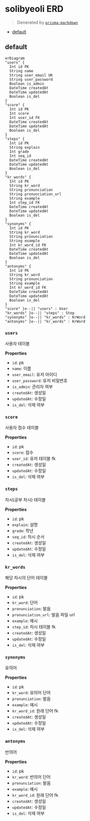# solibyeoli ERD
> Generated by [`prisma-markdown`](https://github.com/samchon/prisma-markdown)

- [default](#default)

## default
```mermaid
erDiagram
"users" {
  Int id PK
  String name
  String user_email UK
  String user_password
  Boolean is_admin
  DateTime createdAt
  DateTime updatedAt
  Boolean is_del
}
"score" {
  Int id PK
  Int score
  Int user_id FK
  DateTime createdAt
  DateTime updatedAt
  Boolean is_del
}
"steps" {
  Int id PK
  String explain
  Int grade
  Int seq_id
  DateTime createdAt
  DateTime updatedAt
  Boolean is_del
}
"kr_words" {
  Int id PK
  String kr_word
  String pronunciation
  String pronunciation_url
  String example
  Int step_id FK
  DateTime createdAt
  DateTime updatedAt
  Boolean is_del
}
"synonyms" {
  Int id PK
  String kr_word
  String pronunciation
  String example
  Int kr_word_id FK
  DateTime createdAt
  DateTime updatedAt
  Boolean is_del
}
"antonyms" {
  Int id PK
  String kr_word
  String pronunciation
  String example
  Int kr_word_id FK
  DateTime createdAt
  DateTime updatedAt
  Boolean is_del
}
"score" }o--|| "users" : User
"kr_words" }o--|| "steps" : Step
"synonyms" }o--|| "kr_words" : KrWord
"antonyms" }o--|| "kr_words" : KrWord
```

### `users`
사용자 테이블

**Properties**
  - `id`: pk
  - `name`: 이름
  - `user_email`: 유저 아이디
  - `user_password`: 유저 비밀번호
  - `is_admin`: 관리자 여부
  - `createdAt`: 생성일
  - `updatedAt`: 수정일
  - `is_del`: 삭제 여부

### `score`
사용자 점수 테이블

**Properties**
  - `id`: pk
  - `score`: 점수
  - `user_id`: 유저 테이블 fk
  - `createdAt`: 생성일
  - `updatedAt`: 수정일
  - `is_del`: 삭제 여부

### `steps`
차시(공부 차시) 테이블

**Properties**
  - `id`: pk
  - `explain`: 설명
  - `grade`: 학년
  - `seq_id`: 차시 순서
  - `createdAt`: 생성일
  - `updatedAt`: 수정일
  - `is_del`: 삭제 여부

### `kr_words`
해당 차시의 단어 테이블

**Properties**
  - `id`: pk
  - `kr_word`: 단어
  - `pronunciation`: 발음
  - `pronunciation_url`: 발음 파일 url
  - `example`: 예시
  - `step_id`: 차시 테이블 fk
  - `createdAt`: 생성일
  - `updatedAt`: 수정일
  - `is_del`: 삭제 여부

### `synonyms`
유의어

**Properties**
  - `id`: pk
  - `kr_word`: 유의어 단어
  - `pronunciation`: 발음
  - `example`: 예시
  - `kr_word_id`: 원래 단어 fk
  - `createdAt`: 생성일
  - `updatedAt`: 수정일
  - `is_del`: 삭제 여부

### `antonyms`
반의어

**Properties**
  - `id`: pk
  - `kr_word`: 반의어 단어
  - `pronunciation`: 발음
  - `example`: 예시
  - `kr_word_id`: 원래 단어 fk
  - `createdAt`: 생성일
  - `updatedAt`: 수정일
  - `is_del`: 삭제 여부